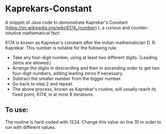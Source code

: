 # Kaprekars-Constant

A snippet of Java code to demonstrate Kaprekar's Constant (https://en.wikipedia.org/wiki/6174_(number) ), a curious and counter-intuitive mathematical fact:

6174 is known as Kaprekar's constant after the Indian mathematician D. R. Kaprekar. This number is notable for the following rule:

* Take any four-digit number, using at least two different digits. (Leading zeros are allowed.)
* Arrange the digits in descending and then in ascending order to get two four-digit numbers, adding leading zeros if necessary.
* Subtract the smaller number from the bigger number.
* Go back to step 2 and repeat.
* The above process, known as Kaprekar's routine, will usually reach its fixed point, 6174, in at most 8 iterations.

## To use:
The routine is hard-coded with 1234. Change this value on line 10 in order to run with different values.
